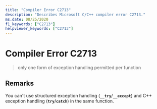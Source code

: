 ```yaml
---
title: "Compiler Error C2713"
description: "Describes Microsoft C/C++ compiler error C2713."
ms.date: 08/25/2020
f1_keywords: ["C2713"]
helpviewer_keywords: ["C2713"]
---
```

# Compiler Error C2713

> only one form of exception handling permitted per function

## Remarks

You can't use structured exception handling (**`__try`**/**`__except`**) and C++ exception handling (**`try`**/**`catch`**) in the same function.
